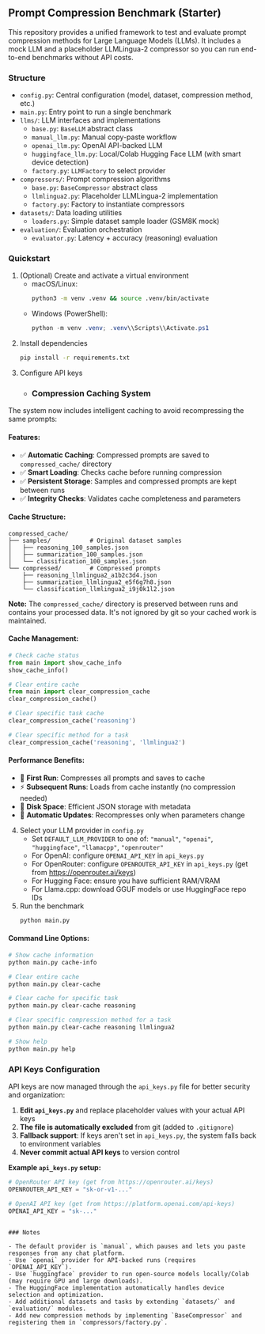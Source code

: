 ## Prompt Compression Benchmark (Starter)

This repository provides a unified framework to test and evaluate prompt compression methods for Large Language Models (LLMs). It includes a mock LLM and a placeholder LLMLingua-2 compressor so you can run end-to-end benchmarks without API costs.

### Structure

- `config.py`: Central configuration (model, dataset, compression method, etc.)
- `main.py`: Entry point to run a single benchmark
- `llms/`: LLM interfaces and implementations
  - `base.py`: `BaseLLM` abstract class
  - `manual_llm.py`: Manual copy-paste workflow
  - `openai_llm.py`: OpenAI API-backed LLM
  - `huggingface_llm.py`: Local/Colab Hugging Face LLM (with smart device detection)
  - `factory.py`: `LLMFactory` to select provider
- `compressors/`: Prompt compression algorithms
  - `base.py`: `BaseCompressor` abstract class
  - `llmlingua2.py`: Placeholder LLMLingua-2 implementation
  - `factory.py`: Factory to instantiate compressors
- `datasets/`: Data loading utilities
  - `loaders.py`: Simple dataset sample loader (GSM8K mock)
- `evaluation/`: Evaluation orchestration
  - `evaluator.py`: Latency + accuracy (reasoning) evaluation

### Quickstart

1. (Optional) Create and activate a virtual environment
   - macOS/Linux:
     ```bash
     python3 -m venv .venv && source .venv/bin/activate
     ```
   - Windows (PowerShell):
     ```powershell
     python -m venv .venv; .venv\\Scripts\\Activate.ps1
     ```
2. Install dependencies
   ```bash
   pip install -r requirements.txt
   ```
3. Configure API keys
   - ### Compression Caching System

The system now includes intelligent caching to avoid recompressing the same prompts:

#### **Features:**
- ✅ **Automatic Caching**: Compressed prompts are saved to `compressed_cache/` directory
- ✅ **Smart Loading**: Checks cache before running compression
- ✅ **Persistent Storage**: Samples and compressed prompts are kept between runs
- ✅ **Integrity Checks**: Validates cache completeness and parameters

#### **Cache Structure:**
```
compressed_cache/
├── samples/           # Original dataset samples
│   ├── reasoning_100_samples.json
│   ├── summarization_100_samples.json
│   └── classification_100_samples.json
└── compressed/        # Compressed prompts
    ├── reasoning_llmlingua2_a1b2c3d4.json
    ├── summarization_llmlingua2_e5f6g7h8.json
    └── classification_llmlingua2_i9j0k1l2.json
```

**Note:** The `compressed_cache/` directory is preserved between runs and contains your processed data. It's not ignored by git so your cached work is maintained.

#### **Cache Management:**
```python
# Check cache status
from main import show_cache_info
show_cache_info()

# Clear entire cache
from main import clear_compression_cache
clear_compression_cache()

# Clear specific task cache
clear_compression_cache('reasoning')

# Clear specific method for a task
clear_compression_cache('reasoning', 'llmlingua2')
```

#### **Performance Benefits:**
- 🚀 **First Run**: Compresses all prompts and saves to cache
- ⚡ **Subsequent Runs**: Loads from cache instantly (no compression needed)
- 💾 **Disk Space**: Efficient JSON storage with metadata
- 🔄 **Automatic Updates**: Recompresses only when parameters change
4. Select your LLM provider in `config.py`
   - Set `DEFAULT_LLM_PROVIDER` to one of: `"manual"`, `"openai"`, `"huggingface"`, `"llamacpp"`, `"openrouter"`
   - For OpenAI: configure `OPENAI_API_KEY` in `api_keys.py`
   - For OpenRouter: configure `OPENROUTER_API_KEY` in `api_keys.py` (get from https://openrouter.ai/keys)
   - For Hugging Face: ensure you have sufficient RAM/VRAM
   - For Llama.cpp: download GGUF models or use HuggingFace repo IDs
5. Run the benchmark
   ```bash
   python main.py
   ```

#### **Command Line Options:**
```bash
# Show cache information
python main.py cache-info

# Clear entire cache
python main.py clear-cache

# Clear cache for specific task
python main.py clear-cache reasoning

# Clear specific compression method for a task
python main.py clear-cache reasoning llmlingua2

# Show help
python main.py help
```

### API Keys Configuration

API keys are now managed through the `api_keys.py` file for better security and organization:

1. **Edit `api_keys.py`** and replace placeholder values with your actual API keys
2. **The file is automatically excluded** from git (added to `.gitignore`)
3. **Fallback support**: If keys aren't set in `api_keys.py`, the system falls back to environment variables
4. **Never commit actual API keys** to version control

**Example `api_keys.py` setup:**
```python
# OpenRouter API key (get from https://openrouter.ai/keys)
OPENROUTER_API_KEY = "sk-or-v1-..."

# OpenAI API key (get from https://platform.openai.com/api-keys)
OPENAI_API_KEY = "sk-..."
```
```

### Notes

- The default provider is `manual`, which pauses and lets you paste responses from any chat platform.
- Use `openai` provider for API-backed runs (requires `OPENAI_API_KEY`).
- Use `huggingface` provider to run open-source models locally/Colab (may require GPU and large downloads).
- The HuggingFace implementation automatically handles device selection and optimization.
- Add additional datasets and tasks by extending `datasets/` and `evaluation/` modules.
- Add new compression methods by implementing `BaseCompressor` and registering them in `compressors/factory.py`.


